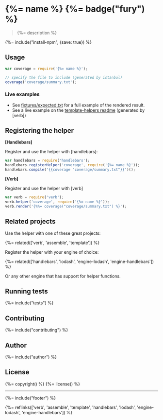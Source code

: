 # {%= name %} {%= badge("fury") %}

> {%= description %}

{%= include("install-npm", {save: true}) %}

## Usage

```js
var coverage = require('{%= name %}');

// specify the file to include (generated by istanbul)
coverage('coverage/summary.txt');
```

### Live examples

* See [fixtures/expected.txt](./fixtures/expected.txt) for a full example of the rendered result.
* See a live example on the [template-helpers readme](https://github.com/jonschlinkert/template-helpers#code-coverage) (generated by [verb])

## Registering the helper

**[Handlebars]**

Register and use the helper with [handlebars]:

```js
var handlebars = require('handlebars');
handlebars.registerHelper('coverage', require('{%= name %}'));
handlebars.compile('{{coverage "coverage/summary.txt"}}')();
```

**[Verb]**

Register and use the helper with [verb]

```js
var verb = require('verb');
verb.helper('coverage', require('{%= name %}'));
verb.render('{%%= coverage("coverage/summary.txt") %}');
```


## Related projects
Use the helper with one of these great projects:

{%= related(['verb', 'assemble', 'template']) %}

Register the helper with your engine of choice:

{%= related(['handlebars', 'lodash', 'engine-lodash', 'engine-handlebars']) %}  

Or any other engine that has support for helper functions.

## Running tests
{%= include("tests") %}

## Contributing
{%= include("contributing") %}

## Author
{%= include("author") %}

## License
{%= copyright() %}
{%= license() %}

***

{%= include("footer") %}

<!-- generated reference links -->

{%= reflinks(['verb', 'assemble', 'template', 'handlebars', 'lodash', 'engine-lodash', 'engine-handlebars']) %}
